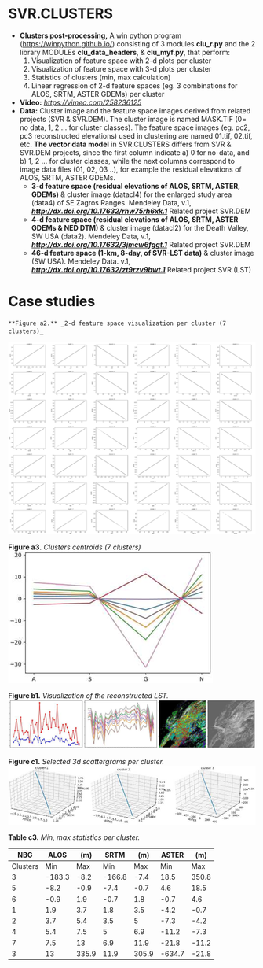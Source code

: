 # SVR.CLUSTERS
* **Clusters post-processing,** A win python program (https://winpython.github.io/) consisting of 3 modules **clu_r.py** and the 2 library MODULEs **clu_data_headers**, & **clu_myf.py**, that perform:
  1. Visualization of feature space with 2-d plots per cluster
  1. Visualization of feature space with 3-d plots per cluster
  1. Statistics of clusters (min, max calculation)
  1. Linear regression of 2-d feature spaces (eg. 3 combinations for ALOS, SRTM, ASTER GDEMs) per cluster
* **Video:** _https://vimeo.com/258236125_
* **Data:** Cluster image and the feature space images derived from related projects (SVR & SVR.DEM). The cluster image is named MASK.TIF (0= no data, 1, 2 ... for cluster classes). The feature space images (eg. pc2, pc3 reconstructed elevations) used in clustering are named 01.tif, 02.tif, etc. **The vector data model** in SVR.CLUSTERS differs from SVR & SVR.DEM projects, since the first column indicate a) 0 for no-data, and b) 1, 2 ... for cluster classes, while the next columns correspond to image data files (01, 02, 03 ..), for example the residual elevations of ALOS, SRTM, ASTER GDEMs.
  * **3-d feature space (residual elevations of ALOS, SRTM, ASTER, GDEMs)**  & cluster image (datacl4) for the enlarged study area (data4) of SE Zagros Ranges. Mendeley Data, v.1, **_http://dx.doi.org/10.17632/rhw75rh6xk.1_** Related project SVR.DEM
  * **4-d feature space (residual elevations of ALOS, SRTM, ASTER GDEMs & NED DTM)** & cluster image (datacl2) for the Death Valley, SW USA (data2). Mendeley Data, v.1, **_http://dx.doi.org/10.17632/3jmcw6fggt.1_** Related project SVR.DEM
  * **46-d feature space (1-km, 8-day, of SVR-LST data)** & cluster image (SW USA). Mendeley Data. v.1,  **_http://dx.doi.org/10.17632/zt9rzv9bwt.1_** Related project SVR (LST)
# Case studies
    
    **Figure a2.** _2-d feature space visualization per cluster (7 clusters)_  
![Example of output images](https://github.com/miliaresis/SVR.CLUSTERS/blob/master/mapping_4db.jpg)  

   **Figure a3.** _Clusters centroids (7 clusters)_  
![Example of output images](https://github.com/miliaresis/SVR.CLUSTERS/blob/master/map_centroids.jpg)  

  **Figure b1.** _Visualization of the reconstructed LST._  
![Example of output images](https://github.com/miliaresis/SVR.CLUSTERS/blob/master/mapping2.jpg)

  **Figure c1.** _Selected 3d scattergrams per cluster._  
![Example of output images](https://github.com/miliaresis/SVR.CLUSTERS/blob/master/mapping_3d.jpg)

  **Table c3.** _Min, max statistics per cluster._  

| NBG      	| ALOS   	|    (m)	| SRTM   	|   (m)  	| ASTER  	|    (m) 	|
|----------	|--------	|-------	|--------	|-------	|--------	|-------	|
| Clusters 	| Min    	| Max   	| Min    	| Max   	| Min    	| Max   	|
| 3        	| -183.3 	| -8.2  	| -166.8 	| -7.4  	| 18.5   	| 350.8 	|
| 5        	| -8.2   	| -0.9  	| -7.4   	| -0.7  	| 4.6    	| 18.5  	|
| 6        	| -0.9   	| 1.9   	| -0.7   	| 1.8   	| -0.7   	| 4.6   	|
| 1        	| 1.9    	| 3.7   	| 1.8    	| 3.5   	| -4.2   	| -0.7  	|
| 2        	| 3.7    	| 5.4   	| 3.5    	| 5     	| -7.3   	| -4.2  	|
| 4        	| 5.4    	| 7.5   	| 5      	| 6.9   	| -11.2  	| -7.3  	|
| 7        	| 7.5    	| 13    	| 6.9    	| 11.9  	| -21.8  	| -11.2 	|
| 3        	| 13     	| 335.9 	| 11.9   	| 305.9 	| -634.7 	| -21.8 	|

